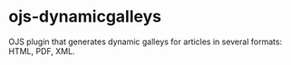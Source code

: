 ojs-dynamicgalleys
==================

OJS plugin that generates dynamic galleys for articles in several formats: HTML, PDF, XML.
